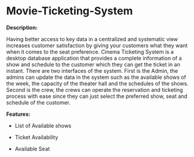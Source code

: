 # Movie-Ticketing-System

**Description:** 

Having better access to key data in a centralized and systematic view increases
customer satisfaction by giving your customers what they want when it comes to the
seat preference.  Cinema Ticketing System is a desktop database application that
provides a complete information of a show and schedule to the customer which they
can get the ticket in an instant. There are two interfaces of the system. First is the
Admin, the admins can update the data in the system such as the available shows of
the week, the capacity of the theater hall and the schedules of the shows. Second is the
crew, the crews can operate the reservation and ticketing process with ease since they
can just select the preferred show, seat and schedule of the customer. 

**Features:**

* List of Available shows

* Ticket Availability 

* Available Seat

